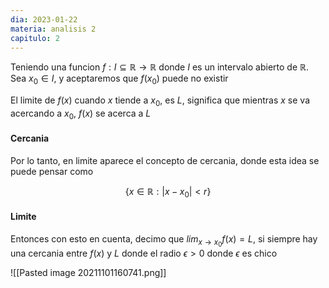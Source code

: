 ```yaml
---
dia: 2023-01-22
materia: analisis 2
capitulo: 2
---
```

Teniendo una funcion $f : I \subseteq \mathbb{R} \to \mathbb{R}$ donde $I$ es un intervalo abierto de $\mathbb{R}$. Sea $x_0 \in I$, y aceptaremos que $f(x_0)$ puede no existir

El limite de $f(x)$ cuando $x$ tiende a $x_0$, es $L$, significa que mientras $x$ se va acercando a $x_0$, $f(x)$ se acerca a $L$

#### Cercania

Por lo tanto, en limite aparece el concepto de cercania, donde esta idea se puede pensar como 

$$\{ x \in \mathbb{R} : \lvert x - x_0 \rvert < r \}$$

#### Limite

Entonces con esto en cuenta, decimo que $lim_{x \to x_0} f(x) = L$, si siempre hay una cercania entre $f(x)$ y $L$ donde el radio $\epsilon > 0$ donde $\epsilon$ es chico

![[Pasted image 20211101160741.png]]